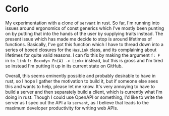 # Corlo

My experimentation with a clone of `servant` in rust. So far, I'm running
into issues around ergonomics of const generics which I've mostly been
punting on by putting that into the hands of the user by supplying traits
instead. The present issue which has made me decide to stop is around
lifetimes of functions. Basically, I've got this function which I have to
thread down into a series of boxed closures for the `HasLink` class, and
its complaining about lifetimes for quite valid reasons. I can fix this
by making the argument `f: F` in `to_link` `f: Box<dyn Fn(A) -> Link>`
instead, but this is gross and I'm tired so instead I'm putting it up in
its current state on GitHub.

Overall, this seems eminently possible and probably desirable to have in
rust, so I hope I gather the motivation to build it, but if someone else
sees this and wants to help, please let me know. It's very annoying to
have to build a server and then separately build a client, which is
currently what I'm doing in rust. Though I could use OpenAPI or something,
I'd like to write the server as I spec out the API a la `servant`, as
I believe that leads to the maximum developer productivity for writing
web APIs.
